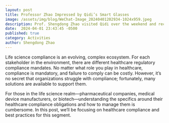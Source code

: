 ```yaml
---
layout: post
title: Professor Zhao Impressed by Qidi’s Smart Glasses
image: /assets/img/blog/WeChat-Image_20240401202934-1024x959.jpeg
description: Prof. Shengdong Zhao visited Qidi over the weekend and received their latest smart glasses, Qidi One Infinity Edition. Impressed, he noted it closely aligns with his vision of Heads-up Computing.
date:  2024-04-01 23:43:45 -0500
published: true
category: Activities
author: Shengdong Zhao
---
```



Life science compliance is an evolving, complex ecosystem. For each stakeholder in the environment, there are different healthcare regulatory compliance mandates. No matter what role you play in healthcare, compliance is mandatory, and failure to comply can be costly. However, it’s no secret that organizations struggle with compliance; fortunately, many solutions are available to support them.

For those in the life science realm—pharmaceutical companies, medical device manufacturers, or biotech—understanding the specifics around their healthcare compliance obligations and how to manage them is cumbersome. In this post, we’ll be focusing on healthcare compliance and best practices for this segment.



